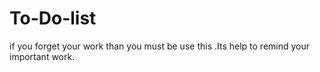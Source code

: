 # To-Do-list
if you forget your work than you must be use this .Its help to remind your important work.
